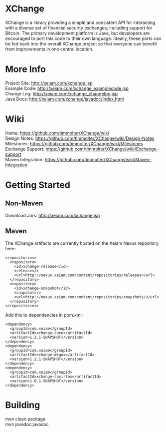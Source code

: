 XChange
=======

XChange is a library providing a simple and consistent API for interacting with a diverse set of financial security exchanges, including support for Bitcoin. The primary development platform is Java, but developers are encouraged to port this code to their own language. Ideally, these ports can be fed back into the overall XChange project so that everyone can benefit from improvements in one central location.

More Info
=========

Project Site: http://xeiam.com/xchange.jsp  
Example Code: http://xeiam.com/xchange_examplecode.jsp  
Change Log: http://xeiam.com/xchange_changelog.jsp  
Java Docs: http://xeiam.com/xchange/javadoc/index.html  

Wiki
====

Home: https://github.com/timmolter/XChange/wiki  
Design Notes: https://github.com/timmolter/XChange/wiki/Design-Notes  
Milestones: https://github.com/timmolter/XChange/wiki/Milestones  
Exchange Support: https://github.com/timmolter/XChange/wiki/Exchange-support  
Maven Integration: https://github.com/timmolter/XChange/wiki/Maven-Integration  

Getting Started
===============

Non-Maven
---------
Download Jars: http://xeiam.com/xchange.jsp

Maven
-----
The XChange artifacts are currently hosted on the Xeiam Nexus repository here:

    <repositories>
      <repository>
        <id>xchange-release</id>
        <releases/>
        <url>http://nexus.xeiam.com/content/repositories/releases</url>
      </repository>
      <repository>
        <id>xchange-snapshot</id>
        <snapshots/>
        <url>http://nexus.xeiam.com/content/repositories/snapshots/</url>
      </repository>
    </repositories>
  
Add this to dependencies in pom.xml:

    <dependency>
      <groupId>com.xeiam</groupId>
      <artifactId>xchange-core</artifactId>
      <version>1.2.1-SNAPSHOT</version>
    </dependency>
    <dependency>
      <groupId>com.xeiam</groupId>
      <artifactId>xchange-mtgox</artifactId>
      <version>1.2.1-SNAPSHOT</version>
    </dependency>
    <dependency>
      <groupId>com.xeiam</groupId>
      <artifactId>xchange-cavirtex</artifactId>
      <version>1.0.1-SNAPSHOT</version>
    </dependency>

Building
===============
mvn clean package  
mvn javadoc:javadoc 